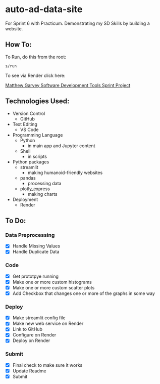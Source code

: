# auto-ad-data-site
For Sprint 6 with Practicum. Demonstrating my SD Skills by building a website.

## How To:
To Run, do this from the root:
```
s/run
```
To see via Render click here:

[Matthew Garvey Software Development Tools Sprint Project](https://matthew-garvey-sdt-sprint-project.onrender.com)


## Technologies Used:
- Version Control
    - GitHub
- Text Editing
    - VS Code
- Programming Language
    - Python
        - in main app and Jupyter content
    - Shell
        - in scripts
- Python packages
    - streamlit
        - making humanoid-friendly websites
    - pandas
        - processing data
    - plotly_express
        - making charts
- Deployment
    - Render

## To Do:
### Data Preprocessing
- [x] Handle Missing Values
- [x] Handle Duplicate Data

### Code
- [x] Get prototpye running
- [x] Make one or more custom histograms
- [x] Make one or more custom scatter plots
- [x] Add Checkbox that changes one or more of the graphs in some way

### Deploy
- [x] Make streamlit config file
- [x] Make new web service on Render
- [x] Link to GitHub
- [x] Configure on Render
- [x] Deploy on Render

### Submit
- [x] Final check to make sure it works
- [x] Update Readme
- [x] Submit